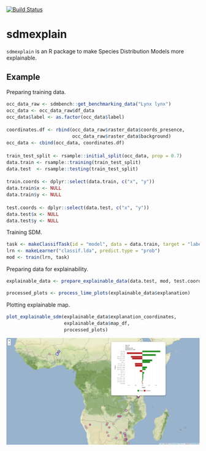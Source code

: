 <!-- README.md is generated from README.Rmd. Please edit that file -->
[![Build Status](https://travis-ci.org/boyanangelov/sdmexplain.svg?branch=master)](https://travis-ci.org/boyanangelov/sdmexplain)

sdmexplain
==========

`sdmexplain` is an R package to make Species Distribution Models more explainable.

Example
-------

Preparing training data.

``` r
occ_data_raw <- sdmbench::get_benchmarking_data("Lynx lynx")
occ_data <- occ_data_raw$df_data
occ_data$label <- as.factor(occ_data$label)

coordinates.df <- rbind(occ_data_raw$raster_data$coords_presence,
                        occ_data_raw$raster_data$background)
occ_data <- cbind(occ_data, coordinates.df)

train_test_split <- rsample::initial_split(occ_data, prop = 0.7)
data.train <- rsample::training(train_test_split)
data.test  <- rsample::testing(train_test_split)

train.coords <- dplyr::select(data.train, c("x", "y"))
data.train$x <- NULL
data.train$y <- NULL

test.coords <- dplyr::select(data.test, c("x", "y"))
data.test$x <- NULL
data.test$y <- NULL
```

Training SDM.

``` r
task <- makeClassifTask(id = "model", data = data.train, target = "label")
lrn <- makeLearner("classif.lda", predict.type = "prob")
mod <- train(lrn, task)
```

Preparing data for explainability.

``` r
explainable_data <- prepare_explainable_data(data.test, mod, test.coords)
```

``` r
processed_plots <- process_lime_plots(explainable_data$explanation)
```

Plotting explainable map.

``` r
plot_explainable_sdm(explainable_data$explanation_coordinates,
                     explainable_data$map_df,
                     processed_plots)
```

![](screenshots/screenshot_1.png)
